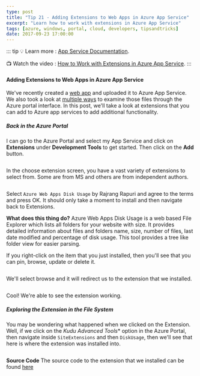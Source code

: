 ```yaml
---
type: post
title: "Tip 21 - Adding Extensions to Web Apps in Azure App Service"
excerpt: "Learn how to work with extensions in Azure App Service"
tags: [azure, windows, portal, cloud, developers, tipsandtricks]
date: 2017-09-23 17:00:00
---
```


::: tip
:bulb: Learn more : [App Service Documentation](https://docs.microsoft.com/azure/app-service?WT.mc_id=docs-azuredevtips-micrum). 

:tv: Watch the video : [How to Work with Extensions in Azure App Service](https://www.youtube.com/watch?v=Wy97gLq7xZU&list=PLLasX02E8BPCNCK8Thcxu-Y-XcBUbhFWC&index=17?WT.mc_id=youtube-azuredevtips-micrum).
:::

#### Adding Extensions to Web Apps in Azure App Service

We've recently created a [web app](https://microsoft.github.io/AzureTipsAndTricks/blog/tip19.html) and uploaded it to Azure App Service. We also took a look at [multiple ways](https://microsoft.github.io/AzureTipsAndTricks/blog/tip20.html) to examine those files through the Azure portal interface. In this post, we'll take a look at extensions that you can add to Azure app services to add additional functionality. 

##### Back in the Azure Portal

I can go to the Azure Portal and select my App Service and click on **Extensions** under **Development Tools** to get started. Then click on the **Add** button. 

<img :src="$withBase('/files/webappext1.png')">

In the choose extension screen, you have a vast variety of extensions to select from. Some are from MS and others are from independent authors. 

<img :src="$withBase('/files/webappext2.gif')">

Select `Azure Web Apps Disk Usage` by Rajrang Rapuri and agree to the terms and press OK. It should only take a moment to install and then navigate back to Extensions. 

**What does this thing do?** Azure Web Apps Disk Usage is a web based File Explorer which lists all folders for your website with size. It provides  detailed information about files and folders name, size, number of files, last date modified and percentage of disk usage. This tool provides a tree like folder view for easier parsing.


If you right-click on the item that you just installed, then you'll see that you can pin, browse, update or delete it. 

<img :src="$withBase('/files/webappext3.png')">

We'll select browse and it will redirect us to the extension that we installed. 

<img :src="$withBase('/files/webappext4.png')">

Cool! We're able to see the extension working.

##### Exploring the Extension in the File System

You may be wondering what happened when we clicked on the Extension. Well, if we click on the *Kudu Advanced Tools** option in the Azure Portal, then navigate inside `SiteExtensions` and then `DiskUsage`, then we'll see that here is where the extension was installed into.  

<img :src="$withBase('/files/webappext5.png')">

**Source Code** The source code to the extension that we installed can be found [here](https://github.com/rajkumar-rangaraj/MAWSFileExplorer?WT.mc_id=github-azuredevtips-micrum)

